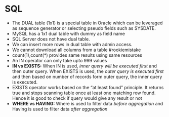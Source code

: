 # SQL

 - The DUAL table (1x1) is a special table in Oracle which can be leveraged as sequence generator or selecting pseudo fields such as SYSDATE. 
 - MySQL has a 1x1 dual table with dummy as field name
 - SQL Server does not have dual table.
 - We can insert more rows in dual table with admin access.
 - We cannot download all columns from a table #rookiemistake
 - count(1),count(*) provides same results using same resources
 - An IN operator can only take upto 999 values
 - **IN vs EXISTS:** When IN is used, *inner query will be executed first* and then outer query. When EXISTS is used, the *outer query is executed first* and then based on number of records form outer query, the inner query is executed. 
 - EXISTS operator works based on the “at least found” principle. It returns true and stops scanning table once at least one matching row found. Hence it is good to check if query would give any result or not
 - **WHERE vs HAVING:** Where is used to filter data *before aggregation* and Having is used to filter data *after aggregation*
